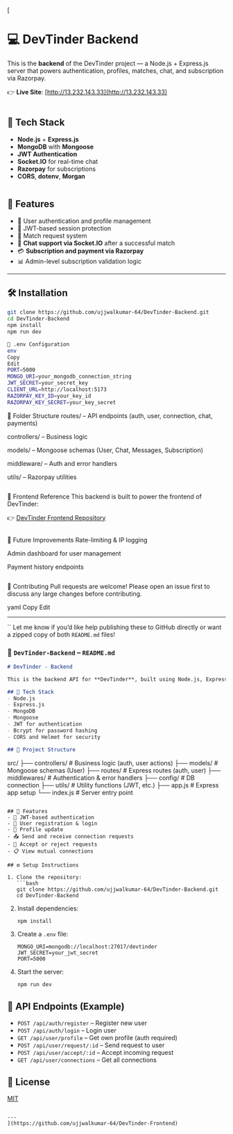 [
 
# 💻 DevTinder Backend

This is the **backend** of the DevTinder project — a Node.js + Express.js server that powers authentication, profiles, matches, chat, and subscription via Razorpay.

👉 **Live Site**: [http://13.232.143.33](http://13.232.143.33)
```
```

## 🧰 Tech Stack

- **Node.js** + **Express.js**
- **MongoDB** with **Mongoose**
- **JWT Authentication**
- **Socket.IO** for real-time chat
- **Razorpay** for subscriptions
- **CORS**, **dotenv**, **Morgan**

```
```

## 🎯 Features

- 👤 User authentication and profile management
- 🔐 JWT-based session protection
- 🤝 Match request system
- 💬 **Chat support via Socket.IO** after a successful match
- 💳 **Subscription and payment via Razorpay**
- 📊 Admin-level subscription validation logic

---

## 🛠️ Installation

```bash
git clone https://github.com/ujjwalkumar-64/DevTinder-Backend.git
cd DevTinder-Backend
npm install
npm run dev

📌 .env Configuration
env
Copy
Edit
PORT=5000
MONGO_URI=your_mongodb_connection_string
JWT_SECRET=your_secret_key
CLIENT_URL=http://localhost:5173
RAZORPAY_KEY_ID=your_key_id
RAZORPAY_KEY_SECRET=your_key_secret

```
📂 Folder Structure
routes/ – API endpoints (auth, user, connection, chat, payments)

controllers/ – Business logic

models/ – Mongoose schemas (User, Chat, Messages, Subscription)

middleware/ – Auth and error handlers

utils/ – Razorpay utilities

```
```

🔗 Frontend Reference
This backend is built to power the frontend of DevTinder:

👉 [DevTinder Frontend Repository](https://github.com/ujjwalkumar-64/DevTinder-Frontend)
```
```

🧠 Future Improvements
Rate-limiting & IP logging

Admin dashboard for user management

Payment history endpoints
```
```

🤝 Contributing
Pull requests are welcome! Please open an issue first to discuss any large changes before contributing.

yaml
Copy
Edit

---

``
Let me know if you’d like help publishing these to GitHub directly or want a zipped copy of both `README.md` files!
### 📗 `DevTinder-Backend` – `README.md`

```markdown
# DevTinder - Backend

This is the backend API for **DevTinder**, built using Node.js, Express, and MongoDB.

## 🚀 Tech Stack
- Node.js
- Express.js
- MongoDB
- Mongoose
- JWT for authentication
- Bcrypt for password hashing
- CORS and Helmet for security

## 📁 Project Structure

```
src/
├── controllers/     # Business logic (auth, user actions)
├── models/          # Mongoose schemas (User)
├── routes/          # Express routes (auth, user)
├── middlewares/     # Authentication & error handlers
├── config/          # DB connection
├── utils/           # Utility functions (JWT, etc.)
├── app.js           # Express app setup
└── index.js         # Server entry point
```

## 🔑 Features
- 🔐 JWT-based authentication
- 👤 User registration & login
- 🧑 Profile update
- 📤 Send and receive connection requests
- 🤝 Accept or reject requests
- 📋 View mutual connections

## ⚙️ Setup Instructions

1. Clone the repository:
   ```bash
   git clone https://github.com/ujjwalkumar-64/DevTinder-Backend.git
   cd DevTinder-Backend
   ```

2. Install dependencies:
   ```bash
   npm install
   ```

3. Create a `.env` file:
   ```env
   MONGO_URI=mongodb://localhost:27017/devtinder
   JWT_SECRET=your_jwt_secret
   PORT=5000
   ```

4. Start the server:
   ```bash
   npm run dev
   ```

## 🔄 API Endpoints (Example)
- `POST /api/auth/register` – Register new user
- `POST /api/auth/login` – Login user
- `GET /api/user/profile` – Get own profile (auth required)
- `POST /api/user/request/:id` – Send request to user
- `POST /api/user/accept/:id` – Accept incoming request
- `GET /api/user/connections` – Get all connections

## 📄 License
[MIT](./LICENSE)
```

---
](https://github.com/ujjwalkumar-64/DevTinder-Frontend)
